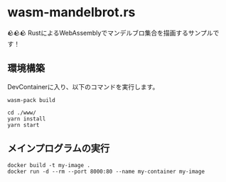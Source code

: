 # wasm-mandelbrot.rs

🪨🪨🪨 RustによるWebAssemblyでマンデルブロ集合を描画するサンプルです！  

## 環境構築

DevContainerに入り、以下のコマンドを実行します。  

```shell
wasm-pack build

cd ./www/
yarn install
yarn start
```

## メインプログラムの実行

```shell
docker build -t my-image .
docker run -d --rm --port 8000:80 --name my-container my-image
```

